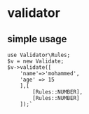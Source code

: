 # validator

## simple usage
``` use Validator\Validate;
use Validator\Rules;
$v = new Validate;
$v->validate([
    'name'=>'mohammed',
    'age' => 15
    ],[
        [Rules::NUMBER],
        [Rules::NUMBER]
    ]);`
